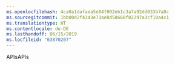 ```yaml
---
ms.openlocfilehash: 4ca0a1dafaea5e84f002eb1c3a7a92dd033b7a8c
ms.sourcegitcommit: 1bb00d2f4343e73ae8d58668f02297a3cf10a4c1
ms.translationtype: HT
ms.contentlocale: de-DE
ms.lasthandoff: 06/15/2019
ms.locfileid: "63870207"
---
```

<span data-ttu-id="ce4f1-101">APIs</span><span class="sxs-lookup"><span data-stu-id="ce4f1-101">APIs</span></span>